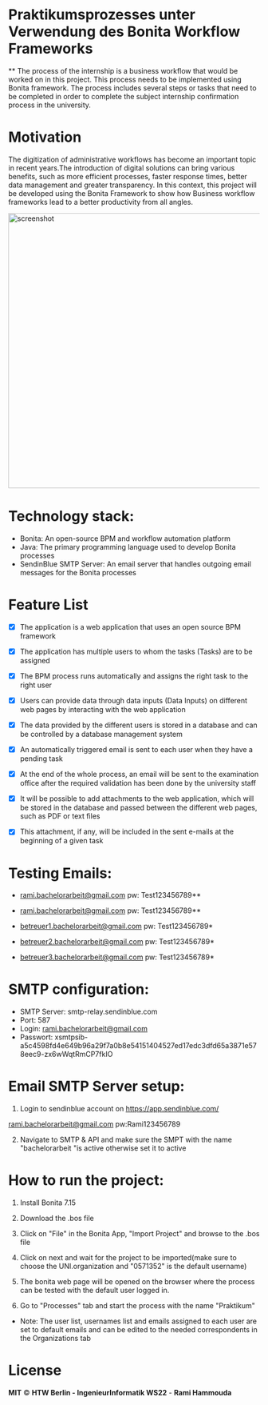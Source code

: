 # Praktikumsprozesses unter Verwendung des Bonita Workflow Frameworks

** The process of the internship is a business workflow that would be worked on in this project. This process needs to be implemented using Bonita framework. The process includes several steps or tasks that need to be completed in order to complete the subject internship confirmation process in the university.

# Motivation
The digitization of administrative workflows has become an important topic in recent years.The introduction of digital solutions can bring various benefits, such as more efficient processes, faster response times, better data management and greater transparency. In this context, this project will be developed using the Bonita Framework to show how Business workflow frameworks lead to a better productivity from all angles.

<img src="https://ibb.co/VTtnx7d" width="550" title = "screenshot">


# Technology stack:
- Bonita: An open-source BPM and workflow automation platform
- Java: The primary programming language used to develop Bonita processes
- SendinBlue SMTP Server: An email server that handles outgoing email messages for the Bonita processes

# Feature List
- [x] The application is a web application that uses an open source BPM framework
- [x] The application has multiple users to whom the tasks (Tasks) are to be assigned
- [x] The BPM process runs automatically and assigns the right task to the right user
- [x] Users can provide data through data inputs (Data Inputs) on different web pages by interacting with the web application
- [x] The data provided by the different users is stored in a database and can be controlled by a database management system
- [x] An automatically triggered email is sent to each user when they have a pending task
- [x] At the end of the whole process, an email will be sent to the examination office after the required validation has been done by the university staff
- [x] It will be possible to add attachments to the web application, which will be stored in the database and passed between the different web pages, such as PDF or text files
- [x] This attachment, if any, will be included in the sent e-mails at the beginning of a given task


# Testing Emails:
- rami.bachelorarbeit@gmail.com		pw: Test123456789**

- rami.bachelorarbeit@gmail.com		pw: Test123456789**

- betreuer1.bachelorarbeit@gmail.com    pw: Test123456789*

- betreuer2.bachelorarbeit@gmail.com	pw: Test123456789*

- betreuer3.bachelorarbeit@gmail.com	pw: Test123456789*

# SMTP configuration:
- SMTP Server:	smtp-relay.sendinblue.com
- Port:	        587
- Login:	rami.bachelorarbeit@gmail.com
- Passwort: xsmtpsib-a5c4598fd4e649b96a29f7a0b8e54151404527ed17edc3dfd65a3871e578eec9-zx6wWqtRmCP7fkIO


# Email SMTP Server setup:

1) Login to sendinblue account on https://app.sendinblue.com/

rami.bachelorarbeit@gmail.com		pw:Rami123456789

2) Navigate to SMTP & API and make sure the SMPT with the name "bachelorarbeit "is active otherwise set it to active

# How to run the project:

1) Install Bonita 7.15

2) Download the .bos file

3) Click on "File" in the Bonita App, "Import Project" and browse to the .bos file

4) Click on next and wait for the project to be imported(make sure to choose the UNI.organization and "0571352" is the default username)

5) The bonita web page will be opened on the browser where the process can be tested with the default user logged in.

6) Go to "Processes" tab and start the process with the name "Praktikum"



- Note: The user list, usernames list and emails assigned to each user are set to default emails and can be edited to the needed correspondents in the Organizations tab

# License
**MIT** © **HTW Berlin - IngenieurInformatik WS22** - **Rami Hammouda**


